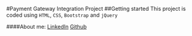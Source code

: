 #Payment Gateway Integration Project 
##Getting started
This project is coded using `HTML`, `CSS`, `Bootstrap` and `jQuery`

####About me:
[LinkedIn](https://www.linkedin.com/in/srishti-v-08b9981b2)
[Github](https://github.com/Srishti474)